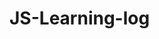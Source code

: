 # JS-Learning-log
<!DOCTYPE html>
<html>
	<head>
		<meta charset="UTF-8">
		<title></title>
		<style type="text/css">
			div{
				margin: 0;
				padding: 0;
			}
			.box{
				width: 520px;
				height: 280px;
				margin: 50px auto;
				position: relative;
				overflow: hidden;
			}
			.banner{
				width: 3000px;
				transition: 1s;
			}
			.banner img{
				float: left;
			}
			/*.hide{
				display: none;
			}
			.show{
				display:block;
			}*/
			span{
				width: 20px;
				height: 40px;
				background-color:rgba(255,255,255,.3);
				line-height: 40px;
				display: block;
				position:absolute;
				text-align: center;
				top:125px;
				color: #fff;
				font-size:20px;
				cursor: pointer;
			}
			span:nth-child(2){
				left:500px;
			}
			ul{
				padding: 0;
				width: 70px;
				height: 13px;
				border-radius:10px;
				list-style: none;
				text-align: center;
				position: absolute;
				left: 50%;
				bottom: 15px;
   				font-size: 0;
   				margin-left:-37px;
    			background-color: rgba(255,255,255,.3);
    			
			}
			li{
				display: inline-block;
				width: 13px;
				height: 13px;
				border-radius: 50%;
				float: left;
				background-color: #fff;
				margin-left:4px;
			}
			.on{
				background-color: red;
			}
		</style>
	</head>
	<body>
			<div class="box">
				<span>&lt;</span>
				<span>&gt;</span>
				<div class="banner">
					<img src="TB158g2auuSBuNjy1XcXXcYjFXa-520-280.jpg" class="show"/>
					<img src="TB183NQapLM8KJjSZFBSutJHVXa.jpg" class="hide"/>
					<img src="TB1JNHwKFXXXXafXVXXSutbFXXX.jpg" class="hide"/>
					<img src="TB1ofc0X9CWBuNjy0FhXXb6EVXa-520-280.jpg" class="hide"/>
				</div>
				<ul>
					<li class="on"></li>
					<li></li>
					<li></li>
					<li></li>
				</ul>
			</div>
	</body>
	<script type="text/javascript">
	var spans= document.getElementsByTagName("span");
	var divs = document.getElementsByTagName("img");
	var dots = document.getElementsByTagName("li");
	var bans = document.getElementsByClassName("banner")[0];
//	方式1
//		var num =3;
//		for(var i = 0;i < 4;i++){
//			dots[i].index=i;
//			dots[i].onmouseover = function(){
//				num = this.index;
//				for(var j = 0;j < 4;j++){
//					divs[j].className = "hide";
//					dots[j].className = "";
//				}
//				divs[this.index].className = "show";
//				dots[this.index].className = "on";
//			}
//			
//			spans[1].onclick = function(){
//				num++;
//				if(num > 3){
//					num = 0;
//					
//				}
//				for(var a = 0;a < 4;a++){
//					divs[a].className = "hide";
//					dots[a].className = "";
//				}
//				divs[num].className = "show";
//				dots[num].className = "on";
//			}
//			spans[0].onclick = function(){
//				num--;
//				if(num < 0){
//					num = 3;
//				}
//				for(var a = 0;a < 4;a++){
//					divs[a].className = "hide";
//					dots[a].className = "";
//				}
//				divs[num].className = "show";
//				dots[num].className = "on";
//			}	
//		}
		
//方式2

    var num =3;
    spans[1].onclick = function(){
      num++;
      if(num > 3){
        num = 0;
      }
      //清空样式
      for(var a = 0;a < 4;a++){
        dots[a].className = "";
      }
      bans.style.marginLeft = -520*num+"px";
      dots[num].className = "on";
    }
    spans[0].onclick = function(){
      num--;
      if(num < 0){
        num = 3;
      }
      for(var a = 0;a < 4;a++){
        dots[a].className = "";
      }
      bans.style.marginLeft = -520*num+"px";
      dots[num].className = "on";
    }	
    for(var i = 0;i < 4;i++){
    dots[i].index=i;
    dots[i].onmouseover = function(){
      num = this.index//实现下边按钮和左右两边按钮的关联
      bans.style.marginLeft = -520*this.index+"px";
      for(var j = 0;j < 4;j++){
//				divs[j].tsyle.marginLeft ="";
        dots[j].className = "";
      }
      dots[this.index].className = "on";
    }
  }
	</script>
</html>
